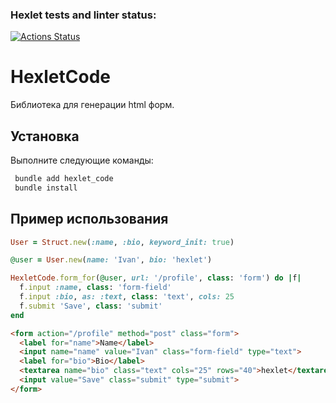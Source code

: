 ### Hexlet tests and linter status:
[![Actions Status](https://github.com/GolovkoStepan/rails-project-63/actions/workflows/hexlet-check.yml/badge.svg)](https://github.com/GolovkoStepan/rails-project-63/actions)

# HexletCode

Библиотека для генерации html форм.

## Установка

Выполните следующие команды:

```bash
 bundle add hexlet_code
 bundle install
```

## Пример использования

```ruby
User = Struct.new(:name, :bio, keyword_init: true)

@user = User.new(name: 'Ivan', bio: 'hexlet')

HexletCode.form_for(@user, url: '/profile', class: 'form') do |f|
  f.input :name, class: 'form-field'
  f.input :bio, as: :text, class: 'text', cols: 25
  f.submit 'Save', class: 'submit'
end
```

```html
<form action="/profile" method="post" class="form">
  <label for="name">Name</label>
  <input name="name" value="Ivan" class="form-field" type="text">
  <label for="bio">Bio</label>
  <textarea name="bio" class="text" cols="25" rows="40">hexlet</textarea>
  <input value="Save" class="submit" type="submit">
</form>
```
